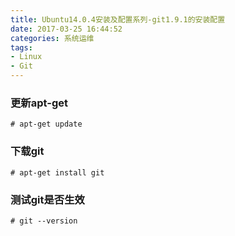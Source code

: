 ```yaml
---
title: Ubuntu14.0.4安装及配置系列-git1.9.1的安装配置
date: 2017-03-25 16:44:52
categories: 系统运维
tags: 
- Linux
- Git
---
```


### 更新apt-get
```
# apt-get update
```

### 下载git
```
# apt-get install git
```

### 测试git是否生效
```
# git --version
```

